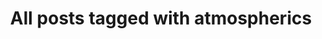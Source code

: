---
layout: tag
title: "All posts tagged with atmospherics"
permalink: /weblog/tags/atmospherics/
taxonomy: atmospherics
---